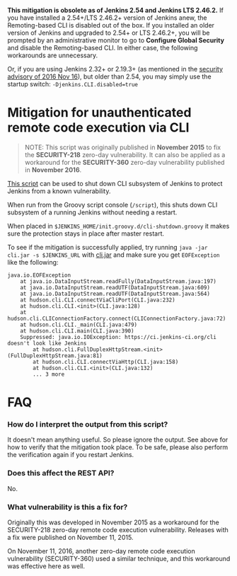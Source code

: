 **This mitigation is obsolete as of Jenkins 2.54 and Jenkins LTS 2.46.2.**
If you have installed a 2.54+/LTS 2.46.2+ version of Jenkins anew, the Remoting-based CLI is disabled out of the box.
If you installed an older version of Jenkins and upgraded to 2.54+ or LTS 2.46.2+,
you will be prompted by an administrative monitor
to go to **Configure Global Security** and disable the Remoting-based CLI.
In either case, the following workarounds are unnecessary.

Or, if you are using Jenkins 2.32+ or 2.19.3+
(as mentioned in the [security advisory of 2016 Nov 16](https://jenkins.io/security/advisory/2016-11-16/)),
but older than 2.54, you may simply use the startup switch: `-Djenkins.CLI.disabled=true`

# Mitigation for unauthenticated remote code execution via CLI

> NOTE: This script was originally published in **November 2015** to fix the **SECURITY-218** zero-day vulnerability. It can also be applied as a workaround for the **SECURITY-360** zero-day vulnerability published in **November 2016**.

[This script](cli-shutdown.groovy) can be used to shut down CLI subsystem of Jenkins to protect Jenkins from a known vulnerability.

When run from the Groovy script console (`/script`), this shuts down CLI subsystem of a running Jenkins without needing a restart.

When placed in `$JENKINS_HOME/init.groovy.d/cli-shutdown.groovy` it makes sure the protection stays in place after master restart.

To see if the mitigation is successfully applied, try running `java -jar cli.jar -s $JENKINS_URL` with [cli.jar](http://repo.jenkins-ci.org/releases/org/jenkins-ci/main/cli/1.636/cli-1.636-jar-with-dependencies.jar) and make sure you get `EOFException` like the following:

```
java.io.EOFException
	at java.io.DataInputStream.readFully(DataInputStream.java:197)
	at java.io.DataInputStream.readUTF(DataInputStream.java:609)
	at java.io.DataInputStream.readUTF(DataInputStream.java:564)
	at hudson.cli.CLI.connectViaCliPort(CLI.java:232)
	at hudson.cli.CLI.<init>(CLI.java:128)
	at hudson.cli.CLIConnectionFactory.connect(CLIConnectionFactory.java:72)
	at hudson.cli.CLI._main(CLI.java:479)
	at hudson.cli.CLI.main(CLI.java:390)
	Suppressed: java.io.IOException: https://ci.jenkins-ci.org/cli doesn't look like Jenkins
		at hudson.cli.FullDuplexHttpStream.<init>(FullDuplexHttpStream.java:81)
		at hudson.cli.CLI.connectViaHttp(CLI.java:158)
		at hudson.cli.CLI.<init>(CLI.java:132)
		... 3 more
```

# FAQ
### How do I interpret the output from this script?
It doesn't mean anything useful. So please ignore the output. See above for how to verify that the mitigation took place. To be safe, please also perform the verification again if you restart Jenkins.

### Does this affect the REST API?
No.

### What vulnerability is this a fix for?
Originally this was developed in November 2015 as a workaround for the SECURITY-218 zero-day remote code execution vulnerability. Releases with a fix were published on November 11, 2015.

On November 11, 2016, another zero-day remote code execution vulnerability (SECURITY-360) used a similar technique, and this workaround was effective here as well.
